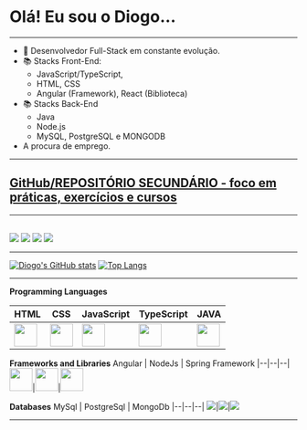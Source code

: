 # Olá! Eu sou o Diogo...
---

- 💼 Desenvolvedor Full-Stack em constante evolução.
- 📚 Stacks Front-End:
  - JavaScript/TypeScript,
  - HTML, CSS
  - Angular (Framework), React (Biblioteca)
- 📚 Stacks Back-End
  - Java
  - Node.js
  - MySQL, PostgreSQL e MONGODB
- A procura de emprego.

---
## [GitHub/REPOSITÓRIO SECUNDÁRIO - foco em práticas, exercícios e cursos](https://github.com/Diguim)
---

<div><br>
  <a href="https://www.linkedin.com/in/diogootoni/" target="_blank"><img src="https://img.shields.io/badge/LinkedIn-0077B5?style=for-the-badge&logo=linkedin&logoColor=white"></a>
  <a href="https://www.instagram.com/diogo.ot.s/" target="_blank"><img src="https://img.shields.io/badge/Instagram-E4405F?style=for-the-badge&logo=instagram&logoColor=white"></a>
  <a href="https://t.me/diogodiguim" target="_blank"><img src="https://img.shields.io/badge/Telegram-2CA5E0?style=for-the-badge&logo=telegram&logoColor=white"></a>
  <a href="https://discord.gg/RuFGb4Kcyr" target="_blank"><img src="https://img.shields.io/badge/Discord-7289DA?style=for-the-badge&logo=discord&logoColor=white"></a>

</div>

---
  
[![Diogo's GitHub stats](https://github-readme-stats.vercel.app/api?username=DiogoOtoni&show_icons=true&theme=onedark)](https://github.com/DiogoOtoni/github-readme-stats)
[![Top Langs](https://github-readme-stats.vercel.app/api/top-langs/?username=DiogoOtoni&layout=compact&theme=onedark)](https://github.com/DiogoOtoni/github-readme-stats)

---

**Programming Languages**

HTML | CSS | JavaScript | TypeScript | JAVA
|--|--|--|--|--|
<img align="center" src="https://cdn.jsdelivr.net/gh/devicons/devicon/icons/html5/html5-original.svg" width="40px"/>|<img src="https://cdn.jsdelivr.net/gh/devicons/devicon/icons/css3/css3-original.svg" width="40px"/>|<img align="center" src="https://cdn.jsdelivr.net/gh/devicons/devicon/icons/javascript/javascript-original.svg" width="40px" text-align=center/>|<img align="center" src="https://cdn.jsdelivr.net/gh/devicons/devicon/icons/typescript/typescript-original.svg" width="40px"/>|<img src="https://cdn.jsdelivr.net/gh/devicons/devicon/icons/java/java-original.svg" width="40px"/>

**Frameworks and Libraries**
Angular | NodeJs | Spring Framework
|--|--|--|
<img src="https://cdn.jsdelivr.net/gh/devicons/devicon/icons/angularjs/angularjs-original.svg" width="40px"/>|<img src="https://cdn.jsdelivr.net/gh/devicons/devicon/icons/nodejs/nodejs-original.svg" width="40px"/>|<img src="https://cdn.jsdelivr.net/gh/devicons/devicon/icons/spring/spring-original-wordmark.svg" width="40px"/>
          

**Databases**
MySql | PostgreSql | MongoDb
|--|--|--|
<img src="https://cdn.jsdelivr.net/gh/devicons/devicon/icons/mysql/mysql-original-wordmark.svg"/>|<img src="https://cdn.jsdelivr.net/gh/devicons/devicon/icons/postgresql/postgresql-original.svg"/>|<img src="https://cdn.jsdelivr.net/gh/devicons/devicon/icons/mongodb/mongodb-original-wordmark.svg"/>

---

